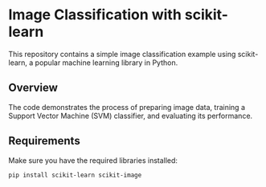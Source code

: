 # Image Classification with scikit-learn

This repository contains a simple image classification example using scikit-learn, a popular machine learning library in Python.

## Overview

The code demonstrates the process of preparing image data, training a Support Vector Machine (SVM) classifier, and evaluating its performance.

## Requirements

Make sure you have the required libraries installed:

```bash
pip install scikit-learn scikit-image
